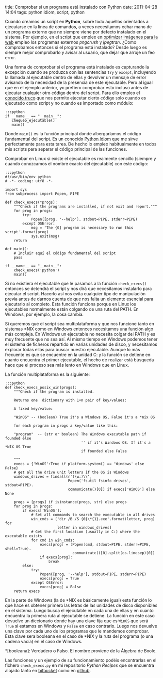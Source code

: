 title: Comprobar si un programa está instalado con Python
date: 2011-04-28 14:04
tags: python idiom, script, python

Cuando creamos un script en **Python**, sobre todo aquellos orientados a 
ejecutarse en la línea de comandos, a veces necesitamos echar mano de un 
programa externo que no siempre viene por defecto instalado en el sistema. Por 
ejemplo, en el script que empleo en 
[optimizar imágenes para la web](http://joedicastro.com/optimizar_imagenes_para_la_web) 
empleo los programas externos *pngcrush* y *jpegtran*. ¿Como comprobamos 
entonces si el programa está instalado? Desde luego es siempre mejor 
comprobarlo y avisar al usuario, que dejar que arroje un feo error.

Una forma de comprobar si el programa está instalado es capturando la excepción 
cuando se produzca con las sentencias `try` y `except`, incluyendo la llamada al 
ejecutable dentro de ellas y devolver un mensaje de error avisando de la 
necesidad de la presencia de este ejecutable. Pero al igual que en el ejemplo 
anterior, yo prefiero comprobar esto incluso antes de ejecutar cualquier otro 
código dentro del script. Para ello empleo el [conocido truco][0] que nos 
permite ejecutar cierto código solo cuando es ejecutado como script y no cuando 
es importado como módulo:

    :::python
    if __name__ == "__main__":
       chequeo_ejecutable()
       main()


Donde `main()` es la función principal donde albergaríamos el código fundamental 
del script. Es un conocido [Python Idiom][1] que me sirve perfectamente para 
esta tarea. De hecho lo empleo habitualmente en todos mis scripts para separar 
el código principal de las funciones. 

  [0]: http://ibiblio.org/g2swap/byteofpython/read/module-name.html
  [1]: http://python.net/~goodger/projects/pycon/2007/idiomatic/handout.html

Comprobar en Linux si existe el ejecutable es realmente sencillo (siempre y 
cuando conozcamos el nombre exacto del ejecutable) con este código:

    :::python
    #!/usr/bin/env python
    # -*- coding: utf8 -*-
    
    import sys
    from subprocess import Popen, PIPE
    
    def check_execs(*progs):
        """Check if the programs are installed, if not exit and report."""
        for prog in progs:
            try:
                Popen([prog, '--help'], stdout=PIPE, stderr=PIPE)
            except OSError:
                msg = 'The {0} program is necessary to run this script'.format(prog)
                sys.exit(msg)
        return
    
    def main():
        # Incluir aquí el código fundamental del script
        pass
    
    if __name__ == "__main__":
        check_execs('python')
        main()


Si no existiera el ejecutable que le pasamos a la función `check_execs()` 
entonces se detendrá el script y nos dirá que necesitamos instalarlo para 
ejecutar el script. Hacerlo así nos evita cualquier tipo de manipulación previa 
antes de darnos cuenta de que nos falta un elemento esencial para ejecutarlo al 
completo. Esta función funciona porque en Linux los ejecutables normalmente 
están colgando de una ruta del PATH. En Windows, por ejemplo, la cosa cambia.

Si queremos que el script sea multiplataforma y que nos funcione tanto en 
sistemas \*NIX como en Windows entonces necesitamos una función algo más 
compleja. En Windows un ejecutable no necesita colgar del PATH y es muy 
frecuente que no sea así. Al mismo tiempo en Windows podemos tener el sistema de 
ficheros repartido en varias unidades de disco, y necesitamos explorar todas 
ellas para buscar nuestro ejecutable. Aunque lo más frecuente es que se 
encuentre en la unidad C: y la función se detiene en cuanto encuentra el primer 
ejecutable, el hecho de realizar está búsqueda hace que el proceso sea más lento 
en Windows que en Linux. 

La función multiplataforma es la siguiente:

    :::python
    def check_execs_posix_win(progs):
        """Check if the program is installed.
    
        Returns one  dictionary with 1+n pair of key/values:
        
        A fixed key/value:
        
        "WinOS" -- (boolean) True it's a Windows OS, False it's a *nix OS
        
        for each program in progs a key/value like this:
        
        "program"  -- (str or boolean) The Windows executable path if founded else 
                                       '' if it's Windows OS. If it's a *NIX OS True
                                       if founded else False 
    
        """
        execs = {'WinOS':True if platform.system() == 'Windows' else False}
        # get all the drive unit letters if the OS is Windows
        windows_drives = findall(r'(\w:)\\',
                                 Popen('fsutil fsinfo drives', stdout=PIPE).
                                 communicate()[0]) if execs['WinOS'] else None
    
        progs = [progs] if isinstance(progs, str) else progs
        for prog in progs:
            if execs['WinOS']:
                # Set all commands to search the executable in all drives
                win_cmds = ['dir /B /S {0}\*{1}.exe'.format(letter, prog) for
                            letter in windows_drives]
                # Get the first location (usually in C:) where the executable exists
                for cmd in win_cmds:
                    execs[prog] = (Popen(cmd, stdout=PIPE, stderr=PIPE, shell=True).
                                   communicate()[0].split(os.linesep)[0])
                    if execs[prog]:
                        break
            else:
                try:
                    Popen([prog, '--help'], stdout=PIPE, stderr=PIPE)
                    execs[prog] = True
                except OSError:
                    execs[prog] = False
        return execs

En la parte de Windows (la de \*NIX es básicamente igual) esta función lo que 
hace es obtener primero las letras de las unidades de disco disponibles en el 
sistema. Luego busca el ejecutable en cada una de ellas y en cuanto encuentra 
la primera ruta al ejecutable se detiene. La función en este caso devuelve un 
diccionario donde hay una clave fija que es `WinOS` que será `True` si estamos 
en Windows y `False` en caso contrario. Luego nos devuelve una clave por cada 
uno de los programas que le mandemos comprobar. Esta clave sera booleana en el 
caso de *NIX y la ruta del programa (o una cadena vacía) en el caso de Windows.

*[booleana]: Verdadero o Falso. El nombre proviene de la Álgebra de Boole.

Las funciones y un ejemplo de su funcionamiento podéis encontrarlas en el
fichero `check_execs.py` en mi repositorio *Python Recipes* que se encuentra
alojado tanto en [bitbucket][bb] como en [github][gh].

   
   [bb]: https://bitbucket.org/joedicastro/python-recipes
   [gh]: http://github.com/joedicastro/python-recipes
     

